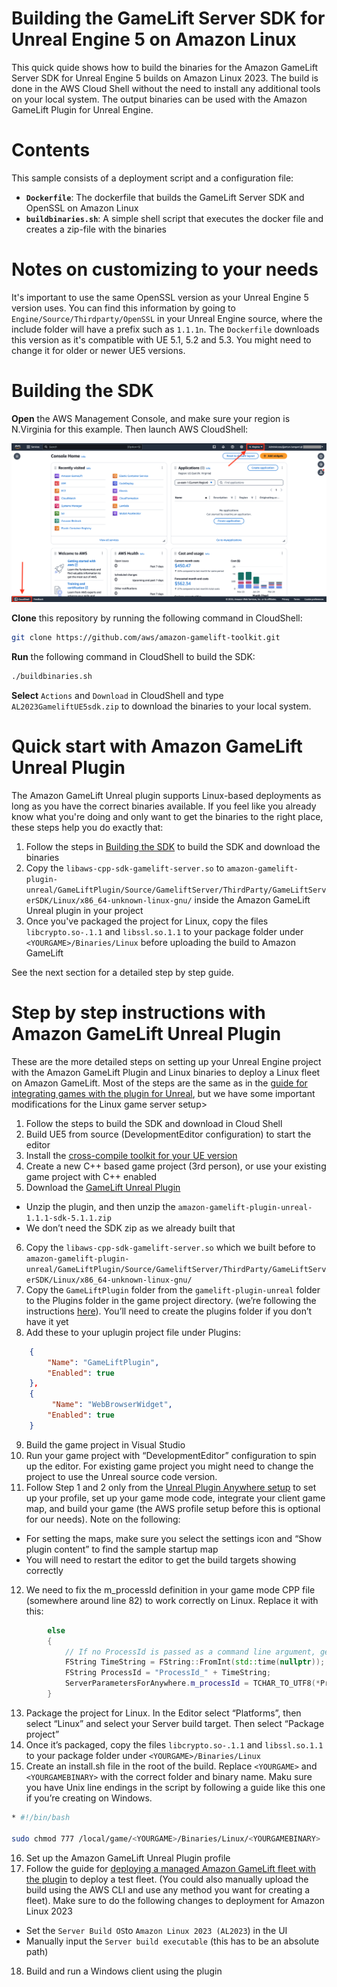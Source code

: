 # Building the GameLift Server SDK for Unreal Engine 5 on Amazon Linux

This quick quide shows how to build the binaries for the Amazon GameLift Server SDK for Unreal Engine 5 builds on Amazon Linux 2023. The build is done in the AWS Cloud Shell without the need to install any additional tools on your local system. The output binaries can be used with the Amazon GameLift Plugin for Unreal Engine.

# Contents

This sample consists of a deployment script and a configuration file:

* **`Dockerfile`**: The dockerfile that builds the GameLift Server SDK and OpenSSL on Amazon Linux
* **`buildbinaries.sh`**: A simple shell script that executes the docker file and creates a zip-file with the binaries

# Notes on customizing to your needs

It's important to use the same OpenSSL version as your Unreal Engine 5 version uses. You can find this information by going to `Engine/Source/Thirdparty/OpenSSL` in your Unreal Engine source, where the include folder will have a prefix such as `1.1.1n`. The `Dockerfile` downloads this version as it's compatible with UE 5.1, 5.2 and 5.3. You might need to change it for older or newer UE5 versions.  

# Building the SDK

**Open** the AWS Management Console, and make sure your region is N.Virginia for this example. Then launch AWS CloudShell:

![AWS CloudShell](../development-instance-with-amazon-gamelift-anywhere-and-gamelift-agent/CloudShell.png)

**Clone** this repository by running the following command in CloudShell:

```bash
git clone https://github.com/aws/amazon-gamelift-toolkit.git
```

**Run** the following command in CloudShell to build the SDK:

```bash
./buildbinaries.sh
```

**Select** `Actions` and `Download` in CloudShell and type `AL2023GameliftUE5sdk.zip` to download the binaries to your local system.

# Quick start with Amazon GameLift Unreal Plugin

The Amazon GameLift Unreal plugin supports Linux-based deployments as long as you have the correct binaries available. If you feel like you already know what you're doing and only want to get the binaries to the right place, these steps help you do exactly that:

1. Follow the steps in [Building the SDK](#building-the-sdk) to build the SDK and download the binaries
2. Copy the `libaws-cpp-sdk-gamelift-server.so` to `amazon-gamelift-plugin-unreal/GameLiftPlugin/Source/GameliftServer/ThirdParty/GameLiftServerSDK/Linux/x86_64-unknown-linux-gnu/` inside the Amazon GameLift Unreal plugin in your project
3. Once you've packaged the project for Linux, copy the files `libcrypto.so-.1.1` and `libssl.so.1.1` to your package folder under `<YOURGAME>/Binaries/Linux` before uploading the build to Amazon GameLift

See the next section for a detailed step by step guide.

# Step by step instructions with Amazon GameLift Unreal Plugin

These are the more detailed steps on setting up your Unreal Engine project with the Amazon GameLift Plugin and Linux binaries to deploy a Linux fleet on Amazon GameLift. Most of the steps are the same as in the [guide for integrating games with the plugin for Unreal](https://docs.aws.amazon.com/gamelift/latest/developerguide/unreal-plugin.html), but we have some important modifications for the Linux game server setup>

1. Follow the steps to build the SDK and download in Cloud Shell
2. Build UE5 from source (DevelopmentEditor configuration) to start the editor
3. Install the [cross-compile toolkit for your UE version](https://dev.epicgames.com/documentation/en-us/unreal-engine/linux-development-requirements-for-unreal-engine?application_version=5.2)
4. Create a new C++ based game project (3rd person), or use your existing game project with C++ enabled
5. Download the [GameLift Unreal Plugin](https://github.com/aws/amazon-gamelift-plugin-unreal/releases/tag/v1.1.1)
  * Unzip the plugin, and then unzip the `amazon-gamelift-plugin-unreal-1.1.1-sdk-5.1.1.zip`
  * We don’t need the SDK zip as we already built that
6. Copy the `libaws-cpp-sdk-gamelift-server.so` which we built before to `amazon-gamelift-plugin-unreal/GameLiftPlugin/Source/GameliftServer/ThirdParty/GameLiftServerSDK/Linux/x86_64-unknown-linux-gnu/`
7. Copy the `GameLiftPlugin` folder from the `gamelift-plugin-unreal` folder to the Plugins folder in the game project directory. (we’re following the instructions [here](https://docs.aws.amazon.com/gamelift/latest/developerguide/unreal-plugin-install.html)). You’ll need to create the plugins folder if you don’t have it yet
8. Add these to your uplugin project file under Plugins:
```json
    {
        "Name": "GameLiftPlugin",
        "Enabled": true
    },
    {
         "Name": "WebBrowserWidget",
        "Enabled": true
    }
```
9. Build the game project in Visual Studio
10. Run your game project with “DevelopmentEditor” configuration to spin up the editor. For existing game project you might need to change the project to use the Unreal source code version.
11. Follow Step 1 and 2 only from the [Unreal Plugin Anywhere setup](https://docs.aws.amazon.com/gamelift/latest/developerguide/unreal-plugin-anywhere.html) to set up your profile, set up your game mode code, integrate your client game map, and build your game (the AWS profile setup before this is optional for our needs). Note on the following:
  * For setting the maps, make sure you select the settings icon and “Show plugin content” to find the sample startup map
  * You will need to restart the editor to get the build targets showing correctly
12. We need to fix the m_processId definition in your game mode CPP file (somewhere around line 82) to work correctly on Linux. Replace it with this:
```cpp
        else
        {
            // If no ProcessId is passed as a command line argument, generate a randomized unique string.
            FString TimeString = FString::FromInt(std::time(nullptr));
            FString ProcessId = "ProcessId_" + TimeString;
            ServerParametersForAnywhere.m_processId = TCHAR_TO_UTF8(*ProcessId);
        }
```
13. Package the project for Linux. In the Editor select “Platforms”, then select “Linux” and select your Server build target. Then select “Package project”
14. Once it’s packaged, copy the files `libcrypto.so-.1.1` and `libssl.so.1.1` to your package folder under `<YOURGAME>/Binaries/Linux`
15. Create an install.sh file in the root of the build. Replace `<YOURGAME>`  and `<YOURGAMEBINARY>` with the correct folder and binary name. Maku sure you have Unix line endings in the script by following a guide like this one if you’re creating on Windows.
```bash
* #!/bin/bash

sudo chmod 777 /local/game/<YOURGAME>/Binaries/Linux/<YOURGAMEBINARY>

```     
16. Set up the Amazon GameLift Unreal Plugin profile
17. Follow the guide for [deploying a managed Amazon GameLift fleet with the plugin](https://docs.aws.amazon.com/gamelift/latest/developerguide/unreal-plugin-ec2.html) to deploy a test fleet. (You could also manually upload the build using the AWS CLI and use any method you want for creating a fleet). Make sure to do the following changes to deployment for Amazon Linux 2023
  * Set the `Server Build OS`to `Amazon Linux 2023 (AL2023`) in the UI
  * Manually input the `Server build executable` (this has to be an absolute path)
18. Build and run a Windows client using the plugin


